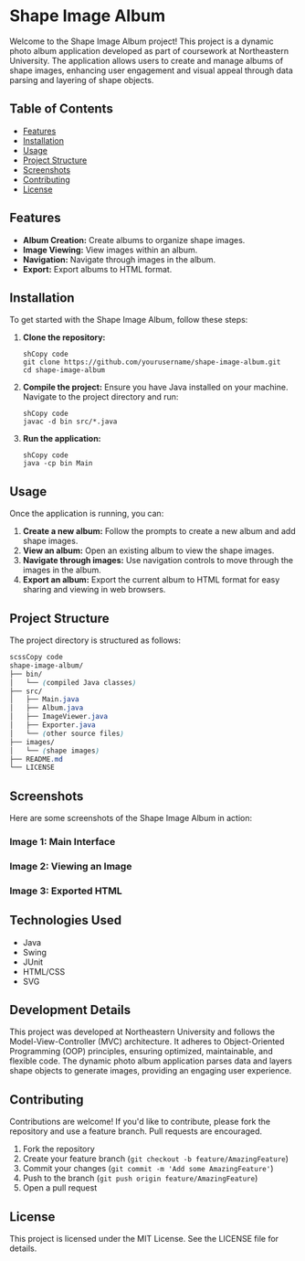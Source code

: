 # Shape Image Album

Welcome to the Shape Image Album project! This project is a dynamic photo album application developed as part of coursework at Northeastern University. The application allows users to create and manage albums of shape images, enhancing user engagement and visual appeal through data parsing and layering of shape objects.

## Table of Contents

- [Features](https://www.notion.so/69392d38ebc94206bb2a6af1a292d3b8?pvs=21)
- [Installation](https://www.notion.so/69392d38ebc94206bb2a6af1a292d3b8?pvs=21)
- [Usage](https://www.notion.so/69392d38ebc94206bb2a6af1a292d3b8?pvs=21)
- [Project Structure](https://www.notion.so/69392d38ebc94206bb2a6af1a292d3b8?pvs=21)
- [Screenshots](https://www.notion.so/69392d38ebc94206bb2a6af1a292d3b8?pvs=21)
- [Contributing](https://www.notion.so/69392d38ebc94206bb2a6af1a292d3b8?pvs=21)
- [License](https://www.notion.so/69392d38ebc94206bb2a6af1a292d3b8?pvs=21)

## Features

- **Album Creation:** Create albums to organize shape images.
- **Image Viewing:** View images within an album.
- **Navigation:** Navigate through images in the album.
- **Export:** Export albums to HTML format.

## Installation

To get started with the Shape Image Album, follow these steps:

1. **Clone the repository:**
    
    ```
    shCopy code
    git clone https://github.com/yourusername/shape-image-album.git
    cd shape-image-album
    
    ```
    
2. **Compile the project:**
Ensure you have Java installed on your machine. Navigate to the project directory and run:
    
    ```
    shCopy code
    javac -d bin src/*.java
    
    ```
    
3. **Run the application:**
    
    ```
    shCopy code
    java -cp bin Main
    
    ```
    

## Usage

Once the application is running, you can:

1. **Create a new album:** Follow the prompts to create a new album and add shape images.
2. **View an album:** Open an existing album to view the shape images.
3. **Navigate through images:** Use navigation controls to move through the images in the album.
4. **Export an album:** Export the current album to HTML format for easy sharing and viewing in web browsers.

## Project Structure

The project directory is structured as follows:

```scss
scssCopy code
shape-image-album/
├── bin/
│   └── (compiled Java classes)
├── src/
│   ├── Main.java
│   ├── Album.java
│   ├── ImageViewer.java
│   ├── Exporter.java
│   └── (other source files)
├── images/
│   └── (shape images)
├── README.md
└── LICENSE

```

## Screenshots

Here are some screenshots of the Shape Image Album in action:

### Image 1: Main Interface

### Image 2: Viewing an Image

### Image 3: Exported HTML

## Technologies Used

- Java
- Swing
- JUnit
- HTML/CSS
- SVG

## Development Details

This project was developed at Northeastern University and follows the Model-View-Controller (MVC) architecture. It adheres to Object-Oriented Programming (OOP) principles, ensuring optimized, maintainable, and flexible code. The dynamic photo album application parses data and layers shape objects to generate images, providing an engaging user experience.

## Contributing

Contributions are welcome! If you'd like to contribute, please fork the repository and use a feature branch. Pull requests are encouraged.

1. Fork the repository
2. Create your feature branch (`git checkout -b feature/AmazingFeature`)
3. Commit your changes (`git commit -m 'Add some AmazingFeature'`)
4. Push to the branch (`git push origin feature/AmazingFeature`)
5. Open a pull request

## License

This project is licensed under the MIT License. See the LICENSE file for details.
